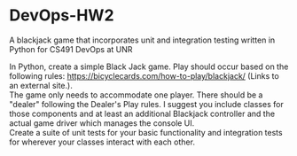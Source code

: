 # DevOps-HW2
A blackjack game that incorporates unit and integration testing written in Python for CS491 DevOps at UNR

In Python, create a simple Black Jack game. Play should occur based on the following rules: https://bicyclecards.com/how-to-play/blackjack/ (Links to an external site.).  
The game only needs to accommodate one player. There should be a "dealer" following the Dealer's Play rules. I suggest you include classes for those components and at least an additional Blackjack controller and the actual game driver which manages the console UI.  
Create a suite of unit tests for your basic functionality and integration tests for wherever your classes interact with each other.
